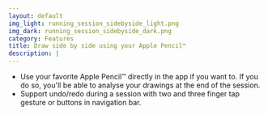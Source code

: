 ```yaml
---
layout: default
img_light: running_session_sidebyside_light.png
img_dark: running_session_sidebyside_dark.png
category: Features
title: Draw side by side using your Apple Pencil™
description: |
---
```


- Use your favorite Apple Pencil™ directly in the app if you want to. If you do so, you'll be able to analyse your drawings at the end of the session.
- Support undo/redo during a session with two and three finger tap gesture or buttons in navigation bar.